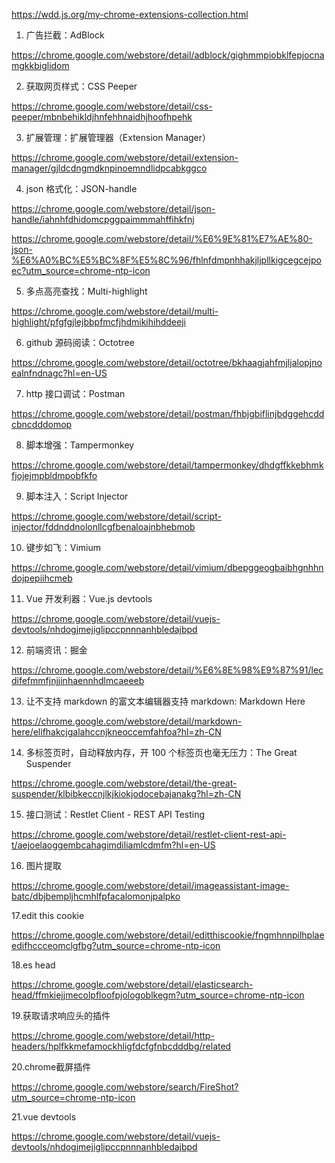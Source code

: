 
https://wdd.js.org/my-chrome-extensions-collection.html

1. 广告拦截：AdBlock

https://chrome.google.com/webstore/detail/adblock/gighmmpiobklfepjocnamgkkbiglidom

2. 获取网页样式：CSS Peeper

https://chrome.google.com/webstore/detail/css-peeper/mbnbehikldjhnfehhnaidhjhoofhpehk

3. 扩展管理：扩展管理器（Extension Manager）

https://chrome.google.com/webstore/detail/extension-manager/gjldcdngmdknpinoemndlidpcabkggco

4. json 格式化：JSON-handle

https://chrome.google.com/webstore/detail/json-handle/iahnhfdhidomcpggpaimmmahffihkfnj

https://chrome.google.com/webstore/detail/%E6%9E%81%E7%AE%80-json-%E6%A0%BC%E5%BC%8F%E5%8C%96/fhlnfdmpnhhakjljpllkigcegcejpoec?utm_source=chrome-ntp-icon

5. 多点高亮查找：Multi-highlight

https://chrome.google.com/webstore/detail/multi-highlight/pfgfgjlejbbpfmcfjhdmikihihddeeji

6. github 源码阅读：Octotree

https://chrome.google.com/webstore/detail/octotree/bkhaagjahfmjljalopjnoealnfndnagc?hl=en-US

7. http 接口调试：Postman

https://chrome.google.com/webstore/detail/postman/fhbjgbiflinjbdggehcddcbncdddomop

8. 脚本增强：Tampermonkey

https://chrome.google.com/webstore/detail/tampermonkey/dhdgffkkebhmkfjojejmpbldmpobfkfo

9. 脚本注入：Script Injector

https://chrome.google.com/webstore/detail/script-injector/fddnddnolonllcgfbenaloajnbhebmob

10. 键步如飞：Vimium

https://chrome.google.com/webstore/detail/vimium/dbepggeogbaibhgnhhndojpepiihcmeb

11. Vue 开发利器：Vue.js devtools

https://chrome.google.com/webstore/detail/vuejs-devtools/nhdogjmejiglipccpnnnanhbledajbpd

12. 前端资讯：掘金

https://chrome.google.com/webstore/detail/%E6%8E%98%E9%87%91/lecdifefmmfjnjjinhaennhdlmcaeeeb

13. 让不支持 markdown 的富文本编辑器支持 markdown: Markdown Here

https://chrome.google.com/webstore/detail/markdown-here/elifhakcjgalahccnjkneoccemfahfoa?hl=zh-CN

14. 多标签页时，自动释放内存，开 100 个标签页也毫无压力：The Great Suspender

https://chrome.google.com/webstore/detail/the-great-suspender/klbibkeccnjlkjkiokjodocebajanakg?hl=zh-CN

15. 接口测试：Restlet Client - REST API Testing

https://chrome.google.com/webstore/detail/restlet-client-rest-api-t/aejoelaoggembcahagimdiliamlcdmfm?hl=en-US

16. 图片提取

https://chrome.google.com/webstore/detail/imageassistant-image-batc/dbjbempljhcmhlfpfacalomonjpalpko


17.edit this cookie

https://chrome.google.com/webstore/detail/editthiscookie/fngmhnnpilhplaeedifhccceomclgfbg?utm_source=chrome-ntp-icon


18.es head

https://chrome.google.com/webstore/detail/elasticsearch-head/ffmkiejjmecolpfloofpjologoblkegm?utm_source=chrome-ntp-icon

19.获取请求响应头的插件

https://chrome.google.com/webstore/detail/http-headers/hplfkkmefamockhligfdcfgfnbcdddbg/related

20.chrome截屏插件

https://chrome.google.com/webstore/search/FireShot?utm_source=chrome-ntp-icon

21.vue devtools

https://chrome.google.com/webstore/detail/vuejs-devtools/nhdogjmejiglipccpnnnanhbledajbpd
